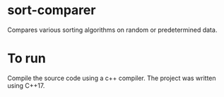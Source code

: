 # sort-comparer
Compares various sorting algorithms on random or predetermined data.
# To run
Compile the source code using a c++ compiler. The project was written using C++17.
